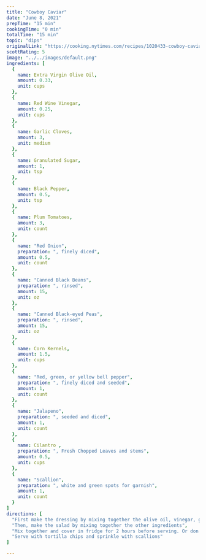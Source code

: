 ```yaml
---
title: "Cowboy Caviar"
date: "June 8, 2021"
prepTime: "15 min" 
cookingTime: "0 min"
totalTime: "15 min"
topic: "dips"
originalLink: "https://cooking.nytimes.com/recipes/1020433-cowboy-caviar"
scottRating: 5
image: "../../images/default.png"
ingredients: [
  {
    name: Extra Virgin Olive Oil,
    amount: 0.33,
    unit: cups
  },
  {
    name: Red Wine Vinegar,
    amount: 0.25,
    unit: cups
  },
  {
    name: Garlic Cloves,
    amount: 3,
    unit: medium
  },
  {
    name: Granulated Sugar,
    amount: 1,
    unit: tsp
  },
  {
    name: Black Pepper,
    amount: 0.5,
    unit: tsp
  },
  {
    name: Plum Tomatoes,
    amount: 3,
    unit: count
  },
  {
    name: "Red Onion",
    preparation: ", finely diced",
    amount: 0.5,
    unit: count
  },
  {
    name: "Canned Black Beans",
    preparation: ", rinsed",
    amount: 15,
    unit: oz
  },
  {
    name: "Canned Black-eyed Peas",
    preparation: ", rinsed",
    amount: 15,
    unit: oz
  },
  {
    name: Corn Kernels,
    amount: 1.5,
    unit: cups
  },
  {
    name: "Red, green, or yellow bell pepper",
    preparation: ", finely diced and seeded",
    amount: 1,
    unit: count
  },
  {
    name: "Jalapeno",
    preparation: ", seeded and diced",
    amount: 1,
    unit: count
  },
  {
    name: Cilantro ,
    preparation: ", Fresh Chopped Leaves and stems",
    amount: 0.5,
    unit: cups
  },
  {
    name: "Scallion",
    preparation: ", white and green spots for garnish",
    amount: 1,
    unit: count
  }
]
directions: [
  "First make the dressing by mixing together the olive oil, vinegar, garlic, sugar, and pepper.",
  "Then, make the salad by mixing together the other ingredients",
  "Mix together and cover in fridge for 2 hours before serving. Or don't wait if you are really hungry",
  "Serve with tortilla chips and sprinkle with scallions"
]

---
```


